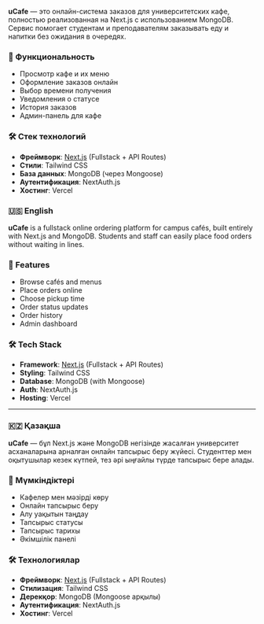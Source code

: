 **uCafe** — это онлайн-система заказов для университетских кафе, полностью реализованная на Next.js с использованием MongoDB. Сервис помогает студентам и преподавателям заказывать еду и напитки без ожидания в очередях.

### 🚀 Функциональность
- Просмотр кафе и их меню  
- Оформление заказов онлайн  
- Выбор времени получения  
- Уведомления о статусе  
- История заказов  
- Админ-панель для кафе  

### 🛠️ Стек технологий
- **Фреймворк**: [Next.js](https://nextjs.org) (Fullstack + API Routes)  
- **Стили**: Tailwind CSS  
- **База данных**: MongoDB (через Mongoose)  
- **Аутентификация**: NextAuth.js  
- **Хостинг**: Vercel 

### 🇺🇸 English

**uCafe** is a fullstack online ordering platform for campus cafés, built entirely with Next.js and MongoDB. Students and staff can easily place food orders without waiting in lines.

### 🚀 Features
- Browse cafés and menus  
- Place orders online  
- Choose pickup time  
- Order status updates  
- Order history  
- Admin dashboard  

### 🛠️ Tech Stack
- **Framework**: [Next.js](https://nextjs.org) (Fullstack + API Routes)  
- **Styling**: Tailwind CSS  
- **Database**: MongoDB (with Mongoose)  
- **Auth**: NextAuth.js  
- **Hosting**: Vercel

---

### 🇰🇿 Қазақша

**uCafe** — бұл Next.js және MongoDB негізінде жасалған университет асханаларына арналған онлайн тапсырыс беру жүйесі. Студенттер мен оқытушылар кезек күтпей, тез әрі ыңғайлы түрде тапсырыс бере алады.

### 🚀 Мүмкіндіктері
- Кафелер мен мәзірді көру  
- Онлайн тапсырыс беру  
- Алу уақытын таңдау  
- Тапсырыс статусы  
- Тапсырыс тарихы  
- Әкімшілік панелі  

### 🛠️ Технологиялар
- **Фреймворк**: [Next.js](https://nextjs.org) (Fullstack + API Routes)  
- **Стилизация**: Tailwind CSS  
- **Дерекқор**: MongoDB (Mongoose арқылы)  
- **Аутентификация**: NextAuth.js  
- **Хостинг**: Vercel
